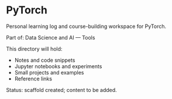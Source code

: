 # PyTorch

Personal learning log and course-building workspace for PyTorch.

Part of: Data Science and AI — Tools

This directory will hold:
- Notes and code snippets
- Jupyter notebooks and experiments
- Small projects and examples
- Reference links

Status: scaffold created; content to be added.
